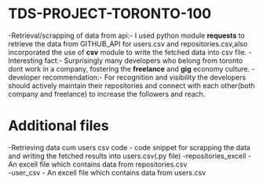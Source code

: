# TDS-PROJECT-TORONTO-100
-Retrieval/scrapping of data from api:- I used python module **requests** to retrieve the data from GITHUB_API for users.csv and repositories.csv,also incorporated the use of **csv** module to write the fetched data into csv file.
-Interesting fact:- Surprisingly many developers who belong from toronto dont work in a company, fostering the **freelance** and **gig** economy culture.
-developer recommendation:- For recognition and visibility the developers should actively maintain their repositories and connect with each other(both company and freelance) to increase the followers and reach.
# Additional files
-Retrieving data cum users csv code - code snippet for scrapping the data and writing the fetched results into users.csv(.py file)
-repositories_excell - An excell file which contains data from repositories.csv  
-user_csv - An excell file which contains data from users.csv  
